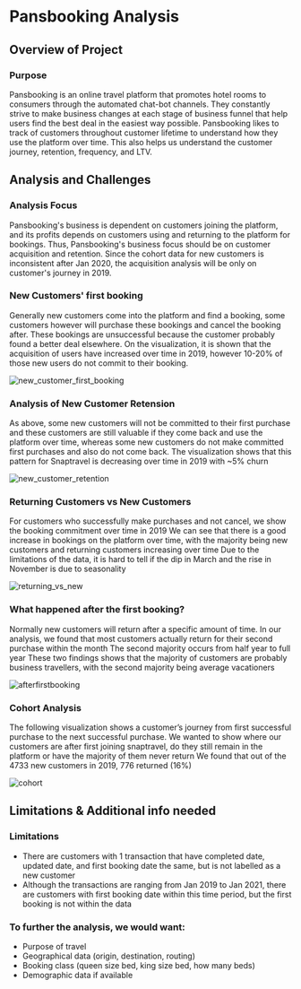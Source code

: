 # Pansbooking Analysis

## Overview of Project

### Purpose
Pansbooking is an online travel platform that promotes hotel rooms to consumers through the automated chat-bot channels. They constantly strive to make business
changes at each stage of business funnel that help users find the best deal in the easiest way possible.
Pansbooking likes to track of customers throughout customer lifetime to understand how they use the platform over time. This also helps us understand the customer journey, retention, frequency, and LTV.

## Analysis and Challenges

### Analysis Focus
Pansbooking's business is dependent on customers joining the platform, and its profits depends on customers using and returning to the platform for bookings. Thus, Pansbooking's business focus should be on customer acquisition and retention. Since the cohort data for new customers is inconsistent after Jan 2020, the acquisition analysis will be only on customer's journey in 2019.

### New Customers' first booking
Generally new customers come into the platform and find a booking, some customers however will purchase these bookings and cancel the booking after. These bookings are unsuccessful because the customer probably found a better deal elsewhere. 
On the visualization, it is shown that the acquisition of users have increased over time in 2019, however 10-20% of those new users do not commit to their booking.

![new_customer_first_booking](https://user-images.githubusercontent.com/67567087/148623930-c9029f1a-e5fb-4b77-8f14-8795fd9efb8b.PNG)

### Analysis of New Customer Retension 
As above, some new customers will not be committed to their first purchase and these customers are still valuable if they come back and use the platform over time, whereas some new customers do not make committed first purchases and also do not come back.
The visualization shows that this pattern for Snaptravel is decreasing over time in 2019 with ~5% churn

![new_customer_retention](https://user-images.githubusercontent.com/67567087/148624047-c1df286c-bd65-461c-bd92-86526899abe4.PNG)

### Returning Customers vs New Customers
For customers who successfully make purchases and not cancel, we show the booking commitment over time in 2019
We can see that there is a good increase in bookings on the platform over time, with the majority being new customers and returning customers increasing over time
Due to the limitations of the data, it is hard to tell if the dip in March and the rise in November is due to seasonality

![returning_vs_new](https://user-images.githubusercontent.com/67567087/148624157-0a4fffee-9a88-42ea-9cc3-1d1fd413ca82.PNG)

### What happened after the first booking?
Normally new customers will return after a specific amount of time. In our analysis, we found that most customers actually return for their second purchase within the month
The second majority occurs from half year to full year
These two findings shows that the majority of customers are probably business travellers, with the second majority being average vacationers

![afterfirstbooking](https://user-images.githubusercontent.com/67567087/148624240-ddfb6341-f2e4-4e34-8fc7-9f6b05445469.PNG)

### Cohort Analysis
The following visualization shows a customer’s journey from first successful purchase to the next successful purchase.
We wanted to show where our customers are after first joining snaptravel, do they still remain in the platform or have the majority of them never return
We found that out of the 4733 new customers in 2019, 776 returned (16%)

![cohort](https://user-images.githubusercontent.com/67567087/148624315-27fa0869-7643-4d44-b1eb-2aa63a82c62b.PNG)

## Limitations & Additional info needed 

### Limitations
  - There are customers with 1 transaction that have completed date, updated date, and first booking date the same, but is not labelled as a new customer
  - Although the transactions are ranging from Jan 2019 to Jan 2021, there are customers with first booking date within this time period, but the first booking is not within the    data
### To further the analysis, we would want:
  - Purpose of travel
  - Geographical data (origin, destination, routing)
  - Booking class (queen size bed, king size bed, how many beds)
  - Demographic data if available




